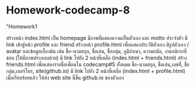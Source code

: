 # Homework-codecamp-8

"Homework1

สร้างหน้า index.html เป็น homepage
มีภาพที่แสดงความเป็นตัวเอง และ motto ประจำตัว
มี link เข้าสู่หน้า profile และ friend
สร้างหน้า profile.html เพื่อแสดงประวัติตัวเอง
มีรูปตัวเอง / avatar และข้อมูลเบื้องต้น เช่น
ชื่อ-นามสกุล,​ ชื่อเล่น, ชื่อกลุ่ม,​ ภูมิลำเนา,
ความถนัด, งานอดิเรกที่ชอบ (ให้มีภาพประกอบด้วย)
มี link ไปยัง 2 หน้าที่เหลือ (index.html + friends.html)
สร้าง friends.html เพื่อแสดงรายชื่อเพื่อนใน codecamp#5 ทั้งหมด
ชื่อ-นามสกุล,​ ชื่อเล่น,เลขที่, ชื่อกลุ่ม,​ เบอร์โทร, site(github.io)
มี link ไปยัง 2 หน้าที่เหลือ (index.html + profile.html)
เมื่อเรียบร้อยแล้ว ให้ส่ง web site นี้ขึ้น github.io ของตัวเอง
